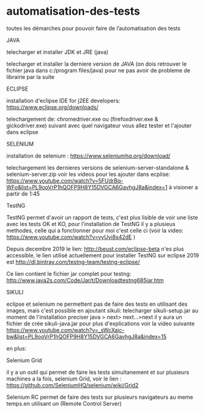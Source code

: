 # automatisation-des-tests
toutes les démarches pour pouvoir faire de l’automatisation des tests

JAVA

telecharger et installer JDK et JRE (java)

telecharger et installer la derniere version de JAVA (on dois retrouver le fichier java dans c:/program files/java) pour ne pas avoir de probleme de librairie par la suite

ECLIPSE

installation d'eclipse IDE for j2EE developers: https://www.eclipse.org/downloads/

telechargement de: chromedriver.exe ou (firefoxdriver.exe & gickodriver.exe) suivant avec quel navigateur vous allez tester et l'ajouter dans eclipse 

SELENIUM

installation de selenium : https://www.seleniumhq.org/download/

telechargement les dernieres versions de selenium-server-standalone & selenium-server.zip voir les videos pour les ajouter dans ecplise:
https://www.youtube.com/watch?v=5FUdrBq-WFo&list=PL9ooVrP1hQOFP9H8Y15DVGCA6GavhgJ8a&index=1 à visioner a partir de 1:45

TestNG

TestNG permet d'avoir un rapport de tests, c'est plus lisible de voir une liste avec les tests OK et KO,
pour l'installation de TestNG il y a plusieus methodes, celle qui a fonctionner pour moi c'est celle ci (voir la video: https://www.youtube.com/watch?v=yyUyi8s42dE )

Depuis decembre 2019 le lien: http://beust.com/eclipse-beta n'es plus accessible, le lien utilisé actuellement pour installer TestNG sur eclipse 2019 est http://dl.bintray.com/testng-team/testng-eclipse/ 

Ce lien contient le fichier jar complet pour testng: http://www.java2s.com/Code/Jar/t/Downloadtestng685jar.htm

SIKULI

eclipse et selenium ne permettent pas de faire des tests en utilisant des images, mais c'est possible en ajoutant sikuli:
telecharger sikuli-setup.jar au moment de l'installation preciser java > next> next...>next
il y aura un fichier de crée sikuli-java.jar
pour plus d'explications voir la video suivante https://www.youtube.com/watch?v=_sWcXaic-bw&list=PL9ooVrP1hQOFP9H8Y15DVGCA6GavhgJ8a&index=15 

en plus:

Selenium Grid

il y a un outil qui permet de faire les tests simultanement et sur plusieurs machines a la fois, selenium Grid, voir le lien :
https://github.com/SeleniumHQ/selenium/wiki/Grid2

Selenium RC
permet de faire des tests sur plusieurs navigateurs au meme temps.en utilisant un (Remote Control Server)

